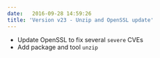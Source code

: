 ```yaml
---
date:   2016-09-28 14:59:26
title: 'Version v23 - Unzip and OpenSSL update'
---
```


* Update OpenSSL to fix several `severe` CVEs
* Add package and tool `unzip`
